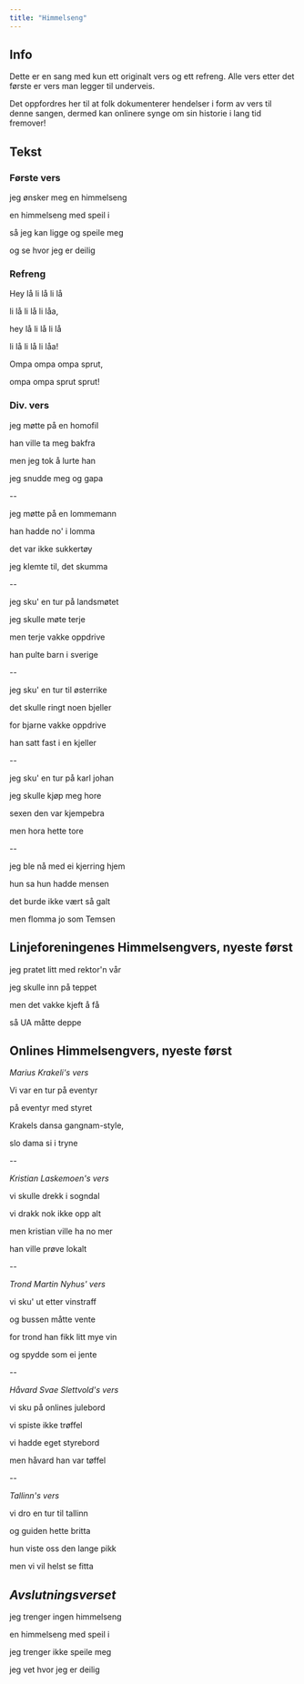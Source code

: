```yaml
---
title: "Himmelseng"
---
```


## **Info**

Dette er en sang med kun ett originalt vers og ett refreng. Alle vers etter det første er vers man legger til underveis.

Det oppfordres her til at folk dokumenterer hendelser i form av vers til denne sangen, dermed kan onlinere synge om sin historie i lang tid fremover!

## **Tekst**

### **Første vers**

jeg ønsker meg en himmelseng

en himmelseng med speil i

så jeg kan ligge og speile meg

og se hvor jeg er deilig

### **Refreng**

Hey lå li lå li lå

li lå li lå li låa,

hey lå li lå li lå

li lå li lå li låa!

Ompa ompa ompa sprut,

ompa ompa sprut sprut!


### **Div. vers**

jeg møtte på en homofil

han ville ta meg bakfra

men jeg tok å lurte han

jeg snudde meg og gapa

--

jeg møtte på en lommemann

han hadde no' i lomma

det var ikke sukkertøy

jeg klemte til, det skumma

--

jeg sku' en tur på landsmøtet

jeg skulle møte terje

men terje vakke oppdrive

han pulte barn i sverige

--

jeg sku' en tur til østerrike

det skulle ringt noen bjeller

for bjarne vakke oppdrive

han satt fast i en kjeller

--

jeg sku' en tur på karl johan

jeg skulle kjøp meg hore

sexen den var kjempebra

men hora hette tore

--

jeg ble nå med ei kjerring hjem

hun sa hun hadde mensen

det burde ikke vært så galt

men flomma jo som Temsen

## **Linjeforeningenes Himmelsengvers, nyeste først**

jeg pratet litt med rektor'n vår

jeg skulle inn på teppet

men det vakke kjeft å få

så UA måtte deppe

## **Onlines Himmelsengvers, nyeste først**

_Marius Krakeli's vers_

Vi var en tur på eventyr

på eventyr med styret

Krakels dansa gangnam-style,

slo dama si i tryne

--

_Kristian Laskemoen's vers_

vi skulle drekk i sogndal

vi drakk nok ikke opp alt

men kristian ville ha no mer

han ville prøve lokalt

--

_Trond Martin Nyhus' vers_

vi sku' ut etter vinstraff

og bussen måtte vente

for trond han fikk litt mye vin

og spydde som ei jente

--

_Håvard Svae Slettvold's vers_

vi sku på onlines julebord

vi spiste ikke trøffel

vi hadde eget styrebord

men håvard han var tøffel

--

_Tallinn's vers_

vi dro en tur til tallinn

og guiden hette britta

hun viste oss den lange pikk

men vi vil helst se fitta


## _Avslutningsverset_

jeg trenger ingen himmelseng

en himmelseng med speil i

jeg trenger ikke speile meg

jeg vet hvor jeg er deilig
